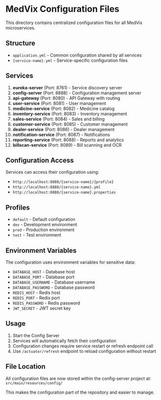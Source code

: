 # MedVix Configuration Files

This directory contains centralized configuration files for all MedVix microservices.

## Structure

- `application.yml` - Common configuration shared by all services
- `{service-name}.yml` - Service-specific configuration files

## Services

1. **eureka-server** (Port: 8761) - Service discovery server
2. **config-server** (Port: 8888) - Configuration management server
3. **api-gateway** (Port: 8080) - API Gateway with routing
4. **user-service** (Port: 8081) - User management
5. **medicine-service** (Port: 8082) - Medicine catalog
6. **inventory-service** (Port: 8083) - Inventory management
7. **sales-service** (Port: 8084) - Sales and billing
8. **customer-service** (Port: 8085) - Customer management
9. **dealer-service** (Port: 8086) - Dealer management
10. **notification-service** (Port: 8087) - Notifications
11. **reporting-service** (Port: 8088) - Reports and analytics
12. **billscan-service** (Port: 8089) - Bill scanning and OCR

## Configuration Access

Services can access their configuration using:
- `http://localhost:8888/{service-name}/{profile}`
- `http://localhost:8888/{service-name}.yml`
- `http://localhost:8888/{service-name}.properties`

## Profiles

- `default` - Default configuration
- `dev` - Development environment
- `prod` - Production environment
- `test` - Test environment

## Environment Variables

The configuration uses environment variables for sensitive data:
- `DATABASE_HOST` - Database host
- `DATABASE_PORT` - Database port
- `DATABASE_USERNAME` - Database username
- `DATABASE_PASSWORD` - Database password
- `REDIS_HOST` - Redis host
- `REDIS_PORT` - Redis port
- `REDIS_PASSWORD` - Redis password
- `JWT_SECRET` - JWT secret key

## Usage

1. Start the Config Server
2. Services will automatically fetch their configuration
3. Configuration changes require service restart or refresh endpoint call
4. Use `/actuator/refresh` endpoint to reload configuration without restart

## File Location

All configuration files are now stored within the config-server project at:
`src/main/resources/config/`

This makes the configuration part of the repository and easier to manage.
